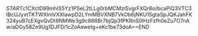 $START$c1CXctD99mhlS5Yz1PSeL2tLLg0rbMCMziSvgrFXQr8o/bcaPiQ3VTC3IBcUJyxtTKTWXImVXXIawpD2LYmMBVXNB7VkOb6jNKU15gtaSpJQKJahFK324yuB7cEXgvQvDt8NMWe3g9c886Br7bjQp3fPKRnS0lHzFzfh0eZu7O7nAw/aDGy58Ze9Ug1DJFD/1cZoAewetg+eKc1be73doA==$END$